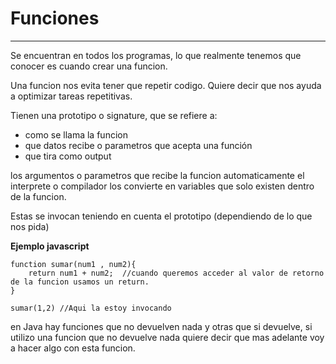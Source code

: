 # Funciones
---
Se encuentran en todos los programas, lo que realmente tenemos que conocer es cuando crear una funcion. 

Una funcion nos evita tener que repetir codigo. Quiere decir que nos ayuda a optimizar tareas repetitivas.

Tienen una prototipo o signature, que se refiere a:

+ como se llama la funcion
+ que datos recibe o parametros que acepta una función 
+ que tira como output

los argumentos o parametros que recibe la funcion automaticamente el interprete o compilador los convierte en variables que solo existen dentro de la funcion.

Estas se invocan teniendo en cuenta el prototipo (dependiendo de lo que nos pida)

**Ejemplo javascript**

    function sumar(num1 , num2){
        return num1 + num2;  //cuando queremos acceder al valor de retorno de la funcion usamos un return.
    }

    sumar(1,2) //Aqui la estoy invocando

en Java hay funciones que no devuelven nada y otras que si devuelve, si utilizo una funcion que no devuelve nada quiere decir que mas adelante voy a hacer algo con esta funcion. 

